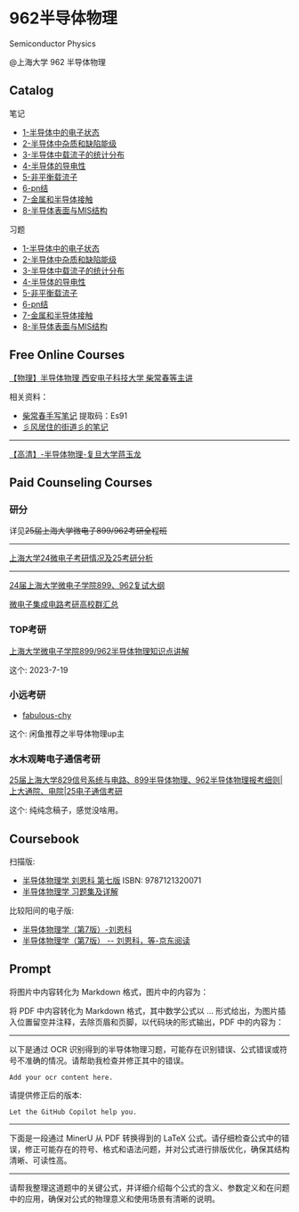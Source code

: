 # 962半导体物理

Semiconductor Physics

@上海大学 962 半导体物理

## Catalog

笔记

* [1-半导体中的电子状态](./knowledge/1-半导体中的电子状态.md)
* [2-半导体中杂质和缺陷能级](./knowledge/2-半导体中杂质和缺陷能级.md)
* [3-半导体中载流子的统计分布](./knowledge/3-半导体中载流子的统计分布.md)
* [4-半导体的导电性](./knowledge/4-半导体的导电性.md)
* [5-非平衡载流子](./knowledge/5-非平衡载流子.md)
* [6-pn结](./knowledge/6-pn结.md)
* [7-金属和半导体接触](./knowledge/7-金属和半导体接触.md)
* [8-半导体表面与MIS结构](./knowledge/8-半导体表面与MIS结构.md)

习题

* [1-半导体中的电子状态](./exercise/1-半导体中的电子状态.md)
* [2-半导体中杂质和缺陷能级](./exercise/2-半导体中杂质和缺陷能级.md)
* [3-半导体中载流子的统计分布](./exercise/3-半导体中载流子的统计分布.md)
* [4-半导体的导电性](./exercise/4-半导体的导电性.md)
* [5-非平衡载流子](./exercise/5-非平衡载流子.md)
* [6-pn结](./exercise/6-pn结.md)
* [7-金属和半导体接触](./exercise/7-金属和半导体接触.md)
* [8-半导体表面与MIS结构](./exercise/8-半导体表面与MIS结构.md)

## Free Online Courses

[【物理】半导体物理 西安电子科技大学 柴常春等主讲](https://www.bilibili.com/video/BV1fp4y1z7oF/)

相关资料：

* [柴常春手写笔记](https://pan.baidu.com/s/1Y1kanvx6Npa7wHn-zBzIzg)
提取码：Es91
* [彡风居住的街道彡的笔记](https://www.bilibili.com/read/cv14042470/?jump_opus=1)

---

[【高清】-半导体物理-复旦大学蒋玉龙](https://www.bilibili.com/video/BV1NE411E78K/)

## Paid Counseling Courses

### 研分

详见~~25届上海大学微电子899/962考研全程班~~

---

[上海大学24微电子考研情况及25考研分析](https://www.bilibili.com/video/BV1RD421p778/)

---

[24届上海大学微电子学院899、962复试大纲](https://mp.weixin.qq.com/s/GWGzrbjdLEtk6h34iNcS7w)

[微电子集成电路考研高校群汇总](https://mp.weixin.qq.com/s/BFRirqgqFuETGLieKSl83A)

### TOP考研

[上海大学微电子学院899/962半导体物理知识点讲解](https://www.bilibili.com/video/BV1rN41127np/)

这个: 2023-7-19

### 小远考研

* [fabulous-chy](https://space.bilibili.com/298188437)

这个: 闲鱼推荐之半导体物理up主

### 水木观畴电子通信考研

[25届上海大学829信号系统与电路、899半导体物理、962半导体物理报考细则|上大通院、电院|25电子通信考研](https://www.bilibili.com/video/BV1oj421S7Fs/)

这个: 纯纯念稿子，感觉没啥用。

## Coursebook

扫描版:

* [半导体物理学 刘恩科 第七版](https://zh.zlibrary-global.se/book/12066614/64423b/半导体物理学-刘恩科-第七版.html)
ISBN: 9787121320071
* [半导体物理学 习题集及详解](https://zh.zlibrary-global.se/book/27344933/341238/半导体物理学-学习题集及详解.html)

比较阳间的电子版:

* [半导体物理学（第7版）-刘恩科](https://weread.qq.com/web/bookDetail/c8a32ab0813ab7c27g0173f0)
* [半导体物理学（第7版） -- 刘恩科，等-京东阅读](https://cread.jd.com/read/startRead.action?bookId=30466507&readType=1)

## Prompt

将图片中内容转化为 Markdown 格式，图片中的内容为：

将 PDF 中内容转化为 Markdown 格式，其中数学公式以 $...$ 形式给出，为图片插入位置留空并注释，去除页眉和页脚，以代码块的形式输出，PDF 中的内容为：

---

以下是通过 OCR 识别得到的半导体物理习题，可能存在识别错误、公式错误或符号不准确的情况。请帮助我检查并修正其中的错误。

`Add your ocr content here.`

请提供修正后的版本:

`Let the GitHub Copilot help you.`

---

下面是一段通过 MinerU 从 PDF 转换得到的 LaTeX 公式。请仔细检查公式中的错误，修正可能存在的符号、格式和语法问题，并对公式进行排版优化，确保其结构清晰、可读性高。

---

请帮我整理这道题中的关键公式，并详细介绍每个公式的含义、参数定义和在问题中的应用，确保对公式的物理意义和使用场景有清晰的说明。
